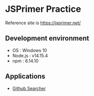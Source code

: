 # JSPrimer Practice
Reference site is https://jsprimer.net/

## Development environment
* OS : Windows 10
* Node.js : v14.15.4
* npm : 6.14.10

## Applications
* [Github Searcher](./Ajax)